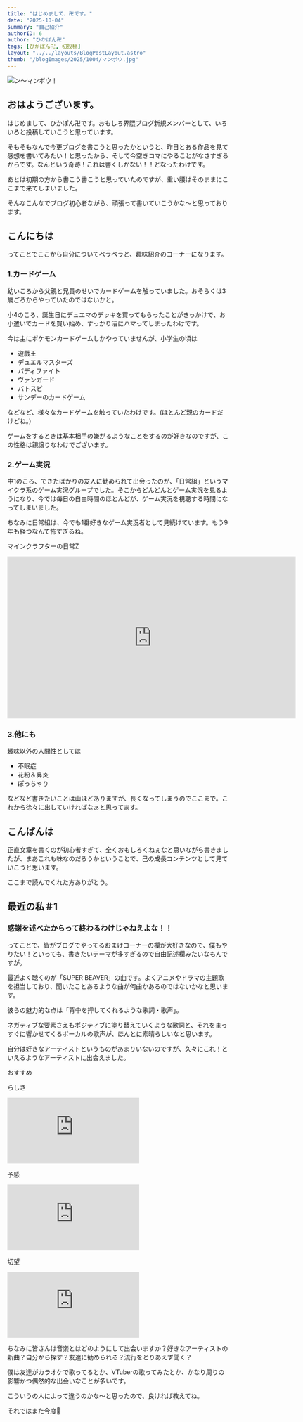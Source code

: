 ```yaml
---
title: "はじめまして、卍です。"
date: "2025-10-04"
summary: "自己紹介"
authorID: 6
author: "ひかぽん卍"
tags: [ひかぽん卍, 初投稿]
layout: "../../layouts/BlogPostLayout.astro"
thumb: "/blogImages/2025/1004/マンボウ.jpg"
---
```

![ン～マンボウ！](/blogImages/2025/1004/マンボウ.jpg)

## おはようございます。
はじめまして、ひかぽん卍です。おもしろ界隈ブログ新規メンバーとして、いろいろと投稿していこうと思っています。

そもそもなんで今更ブログを書こうと思ったかというと、昨日とある作品を見て感想を書いてみたい！と思ったから、そして今空きコマにやることがなさすぎるからです。なんという奇跡！これは書くしかない！！となったわけです。

あとは初期の方から書こう書こうと思っていたのですが、重い腰はそのままにここまで来てしまいました。

そんなこんなでブログ初心者ながら、頑張って書いていこうかな～と思っております。


## こんにちは
ってことでここから自分についてベラベラと、趣味紹介のコーナーになります。


### 1.カードゲーム

幼いころから父親と兄貴のせいでカードゲームを触っていました。おそらくは3歳ごろからやっていたのではないかと。

小4のころ、誕生日にデュエマのデッキを買ってもらったことがきっかけで、お小遣いでカードを買い始め、すっかり沼にハマってしまったわけです。

今は主にポケモンカードゲームしかやっていませんが、小学生の頃は

* 遊戯王
* デュエルマスターズ
* バディファイト
* ヴァンガード
* バトスピ
* サンデーのカードゲーム

などなど、様々なカードゲームを触っていたわけです。(ほとんど親のカードだけどね。)

ゲームをするときは基本相手の嫌がるようなことをするのが好きなのですが、この性格は親譲りなわけでございます。


### 2.ゲーム実況
中1のころ、できたばかりの友人に勧められて出会ったのが、「日常組」というマイクラ系のゲーム実況グループでした。そこからどんどんとゲーム実況を見るようになり、今では毎日の自由時間のほとんどが、ゲーム実況を視聴する時間になってしまいました。

ちなみに日常組は、今でも1番好きなゲーム実況者として見続けています。もう9年も経つなんて怖すぎるね。

マインクラフターの日常Z

<iframe width="656" height="369" src="https://www.youtube.com/embed/NqskJaXrgEQ" title="【Minecraft】マインクラフターの日常Z！【コラボ実況】#1" frameborder="0" allow="accelerometer; autoplay; clipboard-write; encrypted-media; gyroscope; picture-in-picture; web-share" referrerpolicy="strict-origin-when-cross-origin" allowfullscreen></iframe>


### 3.他にも
趣味以外の人間性としては

* 不眠症
* 花粉＆鼻炎
* ぽっちゃり

などなど書きたいことは山ほどありますが、長くなってしまうのでここまで。これから徐々に出していければなぁと思ってます。


## こんばんは
正直文章を書くのが初心者すぎて、全くおもしろくねぇなと思いながら書きましたが、まあこれも味なのだろうかということで、己の成長コンテンツとして見ていこうと思います。

ここまで読んでくれた方ありがとう。




## 最近の私＃1
### 感謝を述べたからって終わるわけじゃねえよな！！
ってことで、皆がブログでやってるおまけコーナーの欄が大好きなので、僕もやりたい！といっても、書きたいテーマが多すぎるので自由記述欄みたいなもんですが。

最近よく聴くのが「SUPER BEAVER」の曲です。よくアニメやドラマの主題歌を担当しており、聞いたことあるような曲が何曲かあるのではないかなと思います。

彼らの魅力的な点は「背中を押してくれるような歌詞・歌声」。

ネガティブな要素さえもポジティブに塗り替えていくような歌詞と、それをまっすぐに響かせてくるボーカルの歌声が、ほんとに素晴らしいなと思います。

自分は好きなアーティストというものがあまりいないのですが、久々にこれ！といえるようなアーティストに出会えました。

おすすめ

らしさ

<iframe src="https://www.youtube.com/embed/wol-XHb1VhM" title="SUPER BEAVER「らしさ」MV" frameborder="0" allow="accelerometer; autoplay; clipboard-write; encrypted-media; gyroscope; picture-in-picture; web-share" referrerpolicy="strict-origin-when-cross-origin" allowfullscreen></iframe>

予感

<iframe src="https://www.youtube.com/embed/XnYwwyXPt70" title="SUPER BEAVER「予感」MV" frameborder="0" allow="accelerometer; autoplay; clipboard-write; encrypted-media; gyroscope; picture-in-picture; web-share" referrerpolicy="strict-origin-when-cross-origin" allowfullscreen></iframe>

切望

<iframe src="https://www.youtube.com/embed/lkreUKtKPys" title="SUPER BEAVER「切望」MV" frameborder="0" allow="accelerometer; autoplay; clipboard-write; encrypted-media; gyroscope; picture-in-picture; web-share" referrerpolicy="strict-origin-when-cross-origin" allowfullscreen></iframe>


ちなみに皆さんは音楽とはどのようにして出会いますか？好きなアーティストの新曲？自分から探す？友達に勧められる？流行をとりあえず聞く？

僕は友達がカラオケで歌ってるとか、VTuberの歌ってみたとか、かなり周りの影響かつ偶然的な出会いなことが多いです。

こういうの人によって違うのかな～と思ったので、良ければ教えてね。

それではまた今度🤚